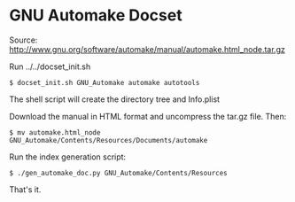GNU Automake Docset
===================
Source: http://www.gnu.org/software/automake/manual/automake.html_node.tar.gz

Run ../../docset_init.sh
```
$ docset_init.sh GNU_Automake automake autotools
```
The shell script will create the directory tree and Info.plist

Download the manual in HTML format and uncompress the tar.gz file. Then:
```
$ mv automake.html_node GNU_Automake/Contents/Resources/Documents/automake
```

Run the index generation script:
```
$ ./gen_automake_doc.py GNU_Automake/Contents/Resources
```

That's it.
